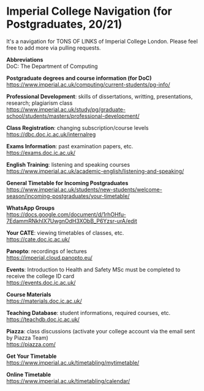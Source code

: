 # Imperial College Navigation (for Postgraduates, 20/21)
It's a navigation for TONS OF LINKS of Imperial College London. Please feel free to add more via pulling requests.

**Abbreviations** <br />
DoC: The Department of Computing

**Postgraduate degrees and course information (for DoC)** <br />
https://www.imperial.ac.uk/computing/current-students/pg-info/

**Professional Development**: skills of dissertations, writting, presentations, research; plagiarism class <br />
https://www.imperial.ac.uk/study/pg/graduate-school/students/masters/professional-development/

**Class Registration**: changing subscription/course levels <br />
https://dbc.doc.ic.ac.uk/internalreg

**Exams Information**: past examination papers, etc. <br />
https://exams.doc.ic.ac.uk/

**English Training**: listening and speaking courses <br />
https://www.imperial.ac.uk/academic-english/listening-and-speaking/

**General Timetable for Incoming Postgraduates** <br />
https://www.imperial.ac.uk/students/new-students/welcome-season/incoming-postgraduates/your-timetable/

**WhatsApp Groups** <br />
https://docs.google.com/document/d/1rhOHfu-7EdammRNkhIX7UwgnOdH3XObB_P6Yzsr-urA/edit

**Your CATE**: viewing timetables of classes, etc. <br />
https://cate.doc.ic.ac.uk/

**Panopto**: recordings of lectures <br />
https://imperial.cloud.panopto.eu/

**Events**: Introduction to Health and Safety MSc must be completed to receive the college ID card <br />
https://events.doc.ic.ac.uk/

**Course Materials** <br />
https://materials.doc.ic.ac.uk/

**Teaching Database**: student informations, required courses, etc. <br />
https://teachdb.doc.ic.ac.uk/

**Piazza**: class discussions (activate your college account via the email sent by Piazza Team) <br />
https://piazza.com/

**Get Your Timetable** <br />
https://www.imperial.ac.uk/timetabling/mytimetable/

**Online Timetable** <br />
https://www.imperial.ac.uk/timetabling/calendar/




